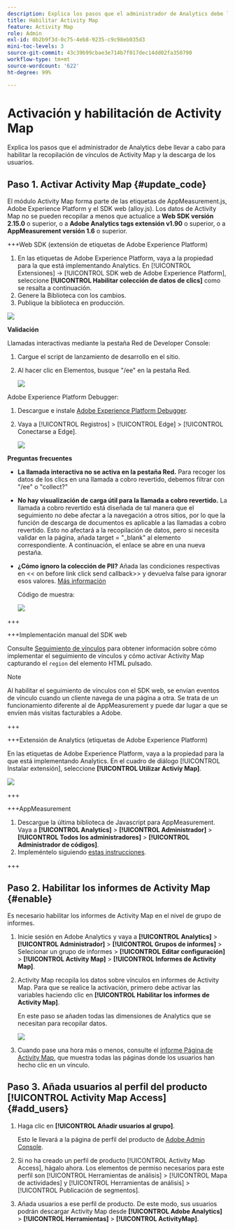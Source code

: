 ```yaml
---
description: Explica los pasos que el administrador de Analytics debe llevar a cabo para habilitar la recopilación de vínculos de Activity Map y la descarga de los usuarios.
title: Habilitar Activity Map
feature: Activity Map
role: Admin
exl-id: 0b2b9f3d-0c75-4eb8-9235-c9c98eb035d3
mini-toc-levels: 3
source-git-commit: 43c39b99cbae3e714b7f017dec14dd02fa350790
workflow-type: tm+mt
source-wordcount: '622'
ht-degree: 99%

---
```



# Activación y habilitación de Activity Map

Explica los pasos que el administrador de Analytics debe llevar a cabo para habilitar la recopilación de vínculos de Activity Map y la descarga de los usuarios.

## Paso 1. Activar Activity Map {#update_code}

El módulo Activity Map forma parte de las etiquetas de AppMeasurement.js, Adobe Experience Platform y el SDK web (alloy.js). Los datos de Activity Map no se pueden recopilar a menos que actualice a **Web SDK versión 2.15.0** o superior, o a **Adobe Analytics tags extensión v1.90** o superior, o a **AppMeasurement versión 1.6** o superior.

+++Web SDK (extensión de etiquetas de Adobe Experience Platform)

1. En las etiquetas de Adobe Experience Platform, vaya a la propiedad para la que está implementando Analytics. En [!UICONTROL Extensiones] -> [!UICONTROL SDK web de Adobe Experience Platform], seleccione **[!UICONTROL Habilitar colección de datos de clics]** como se resalta a continuación.
1. Genere la Biblioteca con los cambios.
1. Publique la biblioteca en producción.

![](assets/web_sdk.png)

**Validación**

Llamadas interactivas mediante la pestaña Red de Developer Console:

1. Cargue el script de lanzamiento de desarrollo en el sitio.
1. Al hacer clic en Elementos, busque &quot;/ee&quot; en la pestaña Red.

   ![](assets/validation1.png)

Adobe Experience Platform Debugger:

1. Descargue e instale [Adobe Experience Platform Debugger](https://chromewebstore.google.com/detail/adobe-experience-platform/bfnnokhpnncpkdmbokanobigaccjkpob).
1. Vaya a [!UICONTROL Registros] > [!UICONTROL Edge] > [!UICONTROL Conectarse a Edge].

   ![](assets/validation2.jpg)

**Preguntas frecuentes**

* **La llamada interactiva no se activa en la pestaña Red.**
Para recoger los datos de los clics en una llamada a cobro revertido, debemos filtrar con &quot;/ee&quot; o &quot;collect?&quot;

* **No hay visualización de carga útil para la llamada a cobro revertido.**
La llamada a cobro revertido está diseñada de tal manera que el seguimiento no debe afectar a la navegación a otros sitios, por lo que la función de descarga de documentos es aplicable a las llamadas a cobro revertido. Esto no afectará a la recopilación de datos, pero si necesita validar en la página, añada target = &quot;_blank&quot; al elemento correspondiente. A continuación, el enlace se abre en una nueva pestaña.

* **¿Cómo ignoro la colección de PII?**
Añada las condiciones respectivas en &lt;&lt; on before link click send callback>> y devuelva false para ignorar esos valores. [Más información](https://experienceleague.adobe.com/docs/experience-platform/edge/fundamentals/configuring-the-sdk.html?lang=es)

  Código de muestra:

  ![](assets/sample-code.png)

+++

+++Implementación manual del SDK web

Consulte [Seguimiento de vínculos](https://experienceleague.adobe.com/docs/experience-platform/edge/data-collection/track-links.html?lang=es) para obtener información sobre cómo implementar el seguimiento de vínculos y cómo activar Activity Map capturando el `region` del elemento HTML pulsado.

>[!NOTE]
>
>Al habilitar el seguimiento de vínculos con el SDK web, se envían eventos de vínculo cuando un cliente navega de una página a otra. Se trata de un funcionamiento diferente al de AppMeasurement y puede dar lugar a que se envíen más visitas facturables a Adobe. 

+++

+++Extensión de Analytics (etiquetas de Adobe Experience Platform)

En las etiquetas de Adobe Experience Platform, vaya a la propiedad para la que está implementando Analytics. En el cuadro de diálogo [!UICONTROL Instalar extensión], seleccione **[!UICONTROL Utilizar Activiy Map]**.

![](assets/aa_extension.png)

+++

+++AppMeasurement

1. Descargue la última biblioteca de Javascript para AppMeasurement.
Vaya a **[!UICONTROL Analytics]** > **[!UICONTROL Administrador]** > **[!UICONTROL Todos los administradores]** > **[!UICONTROL Administrador de códigos]**.
1. Impleméntelo siguiendo [estas instrucciones](https://experienceleague.adobe.com/docs/analytics/implementation/js/overview.html?lang=es).

+++

## Paso 2. Habilitar los informes de Activity Map {#enable}

Es necesario habilitar los informes de Activity Map en el nivel de grupo de informes.

1. Inicie sesión en Adobe Analytics y vaya a **[!UICONTROL Analytics]** > **[!UICONTROL Administrador]** > **[!UICONTROL Grupos de informes]** > Selecionar un grupo de informes > **[!UICONTROL Editar configuración]** > **[!UICONTROL Activity Map]** > **[!UICONTROL Informes de Activity Map]**.

1. Activity Map recopila los datos sobre vínculos en informes de Activity Map. Para que se realice la activación, primero debe activar las variables haciendo clic en **[!UICONTROL Habilitar los informes de Activity Map]**.

   En este paso se añaden todas las dimensiones de Analytics que se necesitan para recopilar datos.

   ![](assets/enable.png)

1. Cuando pase una hora más o menos, consulte el [informe Página de Activity Map](/help/analyze/activity-map/activitymap-reporting-analytics.md), que muestra todas las páginas donde los usuarios han hecho clic en un vínculo.

## Paso 3. Añada usuarios al perfil del producto [!UICONTROL Activity Map Access] {#add_users}

1. Haga clic en **[!UICONTROL Añadir usuarios al grupo]**.

   Esto le llevará a la página de perfil del producto de [Adobe Admin Console](https://adminconsole.adobe.com/E2F05B3B52F54D2E0A490D44@AdobeOrg/overview).

1. Si no ha creado un perfil de producto [!UICONTROL Activity Map Access], hágalo ahora. Los elementos de permiso necesarios para este perfil son [!UICONTROL Herramientas de análisis] > [!UICONTROL Mapa de actividades] y [!UICONTROL Herramientas de análisis] > [!UICONTROL Publicación de segmentos].

1. Añada usuarios a ese perfil de producto. De este modo, sus usuarios podrán descargar Activity Map desde **[!UICONTROL Adobe Analytics]** > **[!UICONTROL Herramientas]** > **[!UICONTROL ActivityMap]**.


